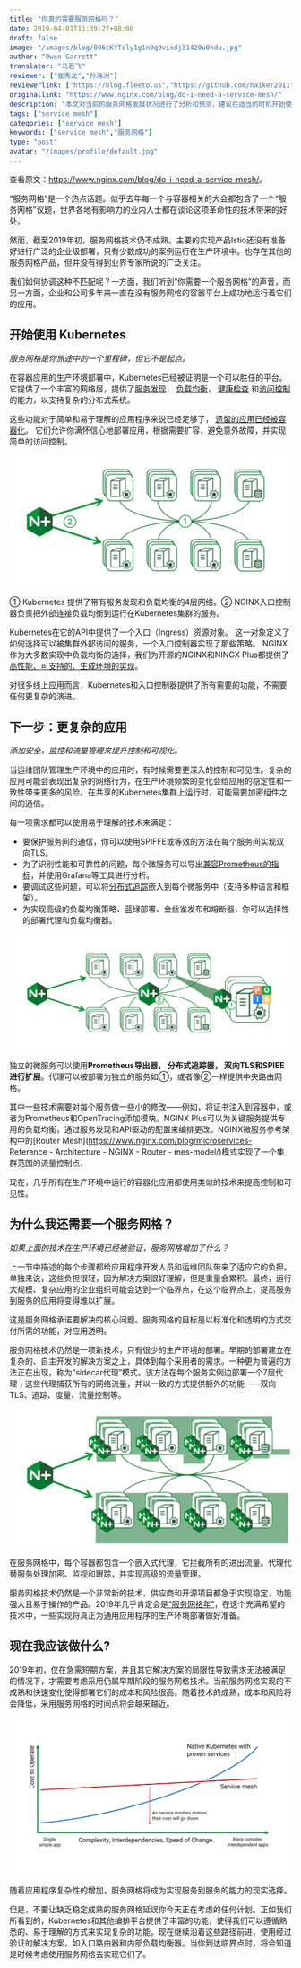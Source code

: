 ```yaml
---
title: "你真的需要服务网格吗？"
date: 2019-04-01T11:39:27+08:00
draft: false
image: "/images/blog/006tKfTcly1g1n0q9vixdj31420u0hdu.jpg"
author: "Owen Garrett"
translator: "马若飞"
reviewer: ["崔秀龙","孙海洲"]
reviewerlink: ["https://blog.fleeto.us","https://github.com/haiker2011"]
originallink: "https://www.nginx.com/blog/do-i-need-a-service-mesh/"
description: "本文对当前的服务网格发展状况进行了分析和预测，建议在适当的时机开始使用服务网格来替代现有解决方案。"
tags: ["service mesh"]
categories: ["service mesh"]
keywords: ["service mesh","服务网格"]
type: "post"
avatar: "/images/profile/default.jpg"
---
```


查看原文：<https://www.nginx.com/blog/do-i-need-a-service-mesh/>。

“服务网格”是一个热点话题。似乎去年每一个与容器相关的大会都包含了一个“服务网格”议题，世界各地有影响力的业内人士都在谈论这项革命性的技术带来的好处。

然而，截至2019年初，服务网格技术仍不成熟。主要的实现产品Istio还没有准备好进行广泛的企业级部署，只有少数成功的案例运行在生产环境中。也存在其他的服务网格产品，但并没有得到业界专家所说的广泛关注。

我们如何协调这种不匹配呢？一方面，我们听到“你需要一个服务网格”的声音，而另一方面，企业和公司多年来一直在没有服务网格的容器平台上成功地运行着它们的应用。

## 开始使用 Kubernetes

*服务网格是你旅途中的一个里程碑，但它不是起点。*

在容器应用的生产环境部署中，Kubernetes已经被证明是一个可以胜任的平台。它提供了一个丰富的网络层，提供了[服务发现](https://kubernetes.io/docs/concepts/services-networking/service/#discovering-services)， [负载均衡](https://kubernetes.io/docs/concepts/services-networking/service/#virtual-ips-and-service-proxies)， [健康检查](https://kubernetes.io/docs/concepts/workloads/pods/pod-lifecycle/#container-probes) 和[访问控制](https://kubernetes.io/docs/concepts/services-networking/network-policies/) 的能力，以支持复杂的分布式系统。

这些功能对于简单和易于理解的应用程序来说已经足够了， [遗留的应用已经被容器化](https://www.docker.com/solutions/MTA)。 它们允许你满怀信心地部署应用，根据需要扩容，避免意外故障，并实现简单的访问控制。

![1](006tKfTcly1g1byouk0a6j30sg0da3zi.jpg)

① Kubernetes 提供了带有服务发现和负载均衡的4层网络。② NGINX入口控制器负责把外部连接负载均衡到运行在Kubernetes集群的服务。

Kubernetes在它的API中提供了一个入口（Ingress）资源对象。 这一对象定义了如何选择可以被集群外部访问的服务，一个入口控制器实现了那些策略。 NGINX作为大多数实现中负载均衡的选择，我们为开源的NGINX和NINGX Plus都提供了[高性能、可支持的、生成环境的实现](https://www.nginx.com/products/nginx/kubernetes-ingress-controller/)。

对很多线上应用而言，Kubernetes和入口控制器提供了所有需要的功能，不需要任何更复杂的演进。

## 下一步：更复杂的应用

*添加安全，监控和流量管理来提升控制和可视化。*

当运维团队管理生产环境中的应用时，有时候需要更深入的控制和可见性。复杂的应用可能会表现出复杂的网络行为，在生产环境频繁的变化会给应用的稳定性和一致性带来更多的风险。在共享的Kubernetes集群上运行时，可能需要加密组件之间的通信。

每一项需求都可以使用易于理解的技术来满足：

- 要保护服务间的通信，你可以使用SPIFFE或等效的方法在每个服务间实现双向TLS。
- 为了识别性能和可靠性的问题，每个微服务可以导出[兼容Prometheus的指标](https://prometheus.io/docs/instrumenting/ters/)，并使用Grafana等工具进行分析。
- 要调试这些问题，可以将[分布式追踪](https://opentracing.io/docs/overview/tracers/)嵌入到每个微服务中（支持多种语言和框架）。
- 为实现高级的负载均衡策略、蓝绿部署、金丝雀发布和熔断器，你可以选择性的部署代理和负载均衡器。

![2](006tKfTcly1g1d0pnxtybj30sg0brdgp.jpg)

独立的微服务可以使用**Prometheus导出器， 分布式追踪器， 双向TLS和SPIEE进行扩展**。代理可以被部署为独立的服务如①，或者像②一样提供中央路由网格。

其中一些技术需要对每个服务做一些小的修改——例如，将证书注入到容器中，或者为Prometheus和OpenTracing添加模块。NGINX Plus可以为关键服务提供专用的负载均衡，通过服务发现和API驱动的配置来编排更改。NGINX微服务参考架构中的[Router Mesh](https://www.nginx.com/blog/microservices- Reference - Architecture - NGINX - Router - mes-model/)模式实现了一个集群范围的流量控制点.

现在，几乎所有在生产环境中运行的容器化应用都使用类似的技术来提高控制和可见性。

## 为什么我还需要一个服务网格？

*如果上面的技术在生产环境已经被验证，服务网格增加了什么？*

上一节中描述的每个步骤都给应用程序开发人员和运维团队带来了适应它的负担。单独来说，这些负担很轻，因为解决方案很好理解，但是重量会累积。最终，运行大规模、复杂应用的企业组织可能会达到一个临界点，在这个临界点上，提高服务到服务的应用将变得难以扩展。

这是服务网格承诺要解决的核心问题。服务网格的目标是以标准化和透明的方式交付所需的功能，对应用透明。

服务网格技术仍然是一项新技术，只有很少的生产环境的部署。早期的部署建立在复杂的、自主开发的解决方案之上，具体到每个采用者的需求。一种更为普遍的方法正在出现，称为“sidecar代理”模式。该方法在每个服务实例边部署一个7层代理；这些代理捕获所有的网络流量，并以一致的方式提供额外的功能——双向TLS、追踪、度量、流量控制等。

![3](006tKfTcly1g1d19j3xxqj30sg0e0wg0.jpg)

在服务网格中，每个容器都包含一个嵌入式代理，它拦截所有的进出流量。代理代替服务处理加密、监视和跟踪，并实现高级的流量管理。

服务网格技术仍然是一个非常新的技术，供应商和开源项目都急于实现稳定、功能强大且易于操作的产品。2019年几乎肯定会是[“服务网格年”](https://businesscomputingworld.co.uk/t/year-of-service-mesh-what-to-in-2019/1345)，在这个充满希望的技术中，一些实现将真正为通用应用程序的生产环境部署做好准备。

## 现在我应该做什么?

2019年初，仅在急需短期方案，并且其它解决方案的局限性导致需求无法被满足的情况下，才需要考虑采用仍属早期阶段的服务网格技术。当前服务网格实现的不成熟和快速变化使得部署它们的成本和风险很高。随着技术的成熟，成本和风险将会降低，采用服务网格的时间点将会越来越近。

![4](006tKfTcly1g1d1iior8kj30sg0fxjs0.jpg)

随着应用程序复杂性的增加，服务网格将成为实现服务到服务的能力的现实选择。

但是，不要让缺乏稳定成熟的服务网格延误你今天正在考虑的任何计划。正如我们所看到的，Kubernetes和其他编排平台提供了丰富的功能，使得我们可以遵循熟悉的、易于理解的方式来实现复杂的功能。现在继续沿着这些路径前进，使用经过验证的解决方案，如入口路由器和内部负载均衡器。当你到达临界点时，将会知道是时候考虑使用服务网格去实现它们了。
